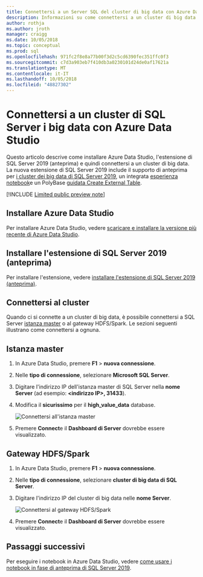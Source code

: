 ```yaml
---
title: Connettersi a un Server SQL del cluster di big data con Azure Data Studio | Microsoft Docs
description: Informazioni su come connettersi a un cluster di big data 2019 di SQL Server con Azure Data Studio.
author: rothja
ms.author: jroth
manager: craigg
ms.date: 10/05/2018
ms.topic: conceptual
ms.prod: sql
ms.openlocfilehash: 971fc2f8e8a77b00f3d2c5cd6390fec351ffc0f3
ms.sourcegitcommit: c7d3a903eb7f410db3a0230101d24de0af17621a
ms.translationtype: MT
ms.contentlocale: it-IT
ms.lasthandoff: 10/05/2018
ms.locfileid: "48827302"
---
```

# <a name="connect-to-a-sql-server-big-data-cluster-with-azure-data-studio"></a>Connettersi a un cluster di SQL Server i big data con Azure Data Studio

Questo articolo descrive come installare Azure Data Studio, l'estensione di SQL Server 2019 (anteprima) e quindi connettersi a un cluster di big data. La nuova estensione di SQL Server 2019 include il supporto di anteprima per [i cluster dei big data di SQL Server 2019](big-data-cluster-overview.md), un integrata [esperienza notebook](notebooks-guidance.md)e un PolyBase [guidata Create External Table](../relational-databases/polybase/data-virtualization.md?toc=%2fsql%2fbig-data-cluster%2ftoc.json).

[!INCLUDE [Limited public preview note](../includes/big-data-cluster-preview-note.md)]

## <a name="install-azure-data-studio"></a>Installare Azure Data Studio

Per installare Azure Data Studio, vedere [scaricare e installare la versione più recente di Azure Data Studio](../azure-data-studio/download.md).

## <a name="install-the-sql-server-2019-extension-preview"></a>Installare l'estensione di SQL Server 2019 (anteprima)

Per installare l'estensione, vedere [installare l'estensione di SQL Server 2019 (anteprima)](../azure-data-studio/sql-server-2019-extension.md).

## <a name="connect-to-the-cluster"></a>Connettersi al cluster

Quando ci si connette a un cluster di big data, è possibile connettersi a SQL Server [istanza master](concept-master-instance.md) o al gateway HDFS/Spark. Le sezioni seguenti illustrano come connettersi a ognuna.

## <a name="master-instance"></a>Istanza master

1. In Azure Data Studio, premere **F1** > **nuova connessione**.
1. Nelle **tipo di connessione**, selezionare **Microsoft SQL Server**.
1. Digitare l'indirizzo IP dell'istanza master di SQL Server nella **nome Server** (ad esempio:  **\<indirizzo IP\>, 31433**).
1. Modifica il **sicurissimo** per il **high_value_data** database.

   ![Connettersi all'istanza master](./media/deploy-big-data-tools/connect-to-cluster.png)

1. Premere **Connect**e il **Dashboard di Server** dovrebbe essere visualizzato.

## <a name="hdfsspark-gateway"></a>Gateway HDFS/Spark

1. In Azure Data Studio, premere **F1** > **nuova connessione**.
1. Nelle **tipo di connessione**, selezionare **cluster di big data di SQL Server**.
1. Digitare l'indirizzo IP del cluster di big data nelle **nome Server**.

   ![Connettersi al gateway HDFS/Spark](./media/deploy-big-data-tools/connect-to-cluster-hdfs-spark.png)

1. Premere **Connect**e il **Dashboard di Server** dovrebbe essere visualizzato.

## <a name="next-steps"></a>Passaggi successivi

Per eseguire i notebook in Azure Data Studio, vedere [come usare i notebook in fase di anteprima di SQL Server 2019](notebooks-guidance.md).
